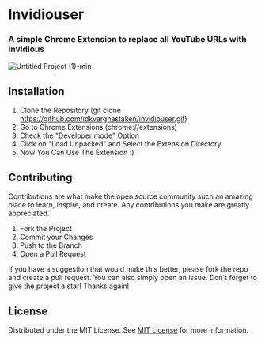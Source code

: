 
# Invidiouser

### A simple Chrome Extension to replace all YouTube URLs with Invidious

![Untitled Project (1)-min](https://github.com/user-attachments/assets/773efe43-f0bb-4a5d-b5c7-3a8b94ed43ce)

## Installation
1. Clone the Repository (git clone https://github.com/idkvarghastaken/invidiouser.git)
2. Go to Chrome Extensions (chrome://extensions)
3. Check the "Developer mode" Option
4. Click on "Load Unpacked" and Select the Extension Directory
5. Now You Can Use The Extension :)

## Contributing
Contributions are what make the open source community such an amazing place to learn, inspire, and create. Any contributions you make are greatly appreciated.

1. Fork the Project
2. Commit your Changes
3. Push to the Branch
4. Open a Pull Request

If you have a suggestion that would make this better, please fork the repo and create a pull request. You can also simply open an issue. Don't forget to give the project a star! Thanks again!

## License
Distributed under the MIT License. See [MIT License](https://opensource.org/licenses/MIT) for more information.
